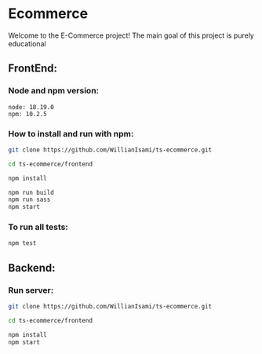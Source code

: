 # Ecommerce
Welcome to the E-Commerce project! The main goal of this project is purely educational    

## FrontEnd:
### Node and npm version:
    node: 18.19.0
    npm: 10.2.5

### How to install and run with npm:
```bash
git clone https://github.com/WillianIsami/ts-ecommerce.git

cd ts-ecommerce/frontend

npm install

npm run build
npm run sass
npm start
```

### To run all tests:
```bash
npm test
```

## Backend:

### Run server: 
```bash
git clone https://github.com/WillianIsami/ts-ecommerce.git

cd ts-ecommerce/frontend

npm install
npm start
```